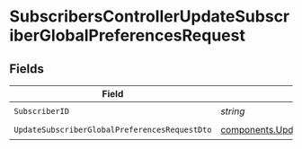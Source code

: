 # SubscribersControllerUpdateSubscriberGlobalPreferencesRequest


## Fields

| Field                                                                                                                            | Type                                                                                                                             | Required                                                                                                                         | Description                                                                                                                      |
| -------------------------------------------------------------------------------------------------------------------------------- | -------------------------------------------------------------------------------------------------------------------------------- | -------------------------------------------------------------------------------------------------------------------------------- | -------------------------------------------------------------------------------------------------------------------------------- |
| `SubscriberID`                                                                                                                   | *string*                                                                                                                         | :heavy_check_mark:                                                                                                               | N/A                                                                                                                              |
| `UpdateSubscriberGlobalPreferencesRequestDto`                                                                                    | [components.UpdateSubscriberGlobalPreferencesRequestDto](../../models/components/updatesubscriberglobalpreferencesrequestdto.md) | :heavy_check_mark:                                                                                                               | N/A                                                                                                                              |